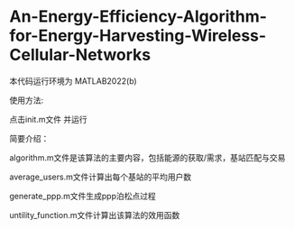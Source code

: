 # An-Energy-Efficiency-Algorithm-for-Energy-Harvesting-Wireless-Cellular-Networks

本代码运行环境为 MATLAB2022(b)

使用方法:

点击init.m文件 并运行

简要介绍：

algorithm.m文件是该算法的主要内容，包括能源的获取/需求，基站匹配与交易

average_users.m文件计算出每个基站的平均用户数

generate_ppp.m文件生成ppp泊松点过程

untility_function.m文件计算出该算法的效用函数

